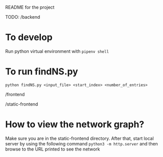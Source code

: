 README for the project

TODO:
/backend
# To develop
Run python virtual environment with `pipenv shell`

# To run findNS.py
`python findNS.py <input_file> <start_index> <number_of_entries>`


/frontend

/static-frontend
# How to view the network graph?
Make sure you are in the static-frontend directory. After that, start local server by using the following command `python3 -m http.server` and then browse to the URL printed to see the network